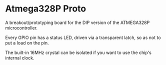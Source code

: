 # Atmega328P Proto

A breakout/prototyping board for the DIP version of the ATMEGA328P microcontroller.

Every GPIO pin has a status LED, driven via a transparent latch, so as not to put a load on the pin.

The built-in 16MHz crystal can be isolated if you want to use the chip's internal clock.
